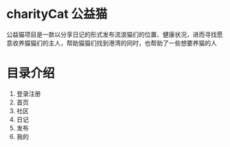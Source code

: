 # charityCat  公益猫
公益猫项目是一款以分享日记的形式发布流浪猫们的位置、健康状况，进而寻找愿意收养猫猫们的主人，帮助猫猫们找到港湾的同时，也帮助了一些想要养猫的人
# 目录介绍
1. 登录注册
2. 首页
3. 社区
4. 日记  
5. 发布
6. 我的

































